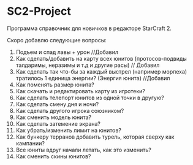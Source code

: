 # SC2-Project
Программа справочник для новичков в редакторе StarCraft 2.

Скоро добавлю следующие вопросы:
1) Подъем и спад лавы + урон //Добавил
2) Как сделать/добавить на карту всех юнитов (протосов-подвиды талдаримы, неразимы и т.д и другие расы) // Добавил
3) Как сделать так что-бы за каждый выстрел (например морпеха) тратилось 1 единица энергии? (Энергия юнита) //Добавил
4) Как поменять размер юнита?
5) Как скачать и редактировать карту из игротеки?
6) Как сделать телепорт юнитов из одной точки в другую?
7) Как сделать смену дня и ночи?
8) Как сделать другого игрока союзником?
9) Как сменить модель юнита?
10) Как сделать затемение экрана?
11) Как убрать/изменить лимит на юнитов?
12) Как бункеру терранов добавить турель, которая сверху как кампании?
13) Все юниты вдруг начали летать, как это изменить?
14) Как сменить скины юнитов?
